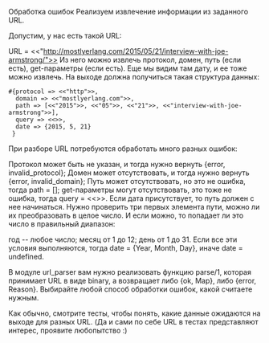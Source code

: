 Обработка ошибок
Реализуем извлечение информации из заданного URL.

Допустим, у нас есть такой URL:

URL = <<"http://mostlyerlang.com/2015/05/21/interview-with-joe-armstrong/">>
Из него можно извлечь протокол, домен, путь (если есть), get-параметры (если есть). Еще мы видим там дату, и ее тоже можно извлечь. На выходе должна получиться такая структура данных:

    #{protocol => <<"http">>,
      domain => <<"mostlyerlang.com">>,
      path => [<<"2015">>, <<"05">>, <<"21">>, <<"interview-with-joe-armstrong">>],
      query => <<>>,
      date => {2015, 5, 21}
     }
При разборе URL потребуются обработать много разных ошибок:

Протокол может быть не указан, и тогда нужно вернуть {error, invalid_protocol};
Домен может отсутствовать, и тогда нужно вернуть {error, invalid_domain};
Путь может отсутствовать, но это не ошибка, тогда path = [];
get-параметры могут отсутствовать, это тоже не ошибка, тогда query = <<>>.
Если дата присутствует, то путь должен с нее начинаться. Нужно проверить три первых элемента пути, можно ли их преобразовать в целое число. И если можно, то попадает ли это число в правильный диапазон:

год -- любое число;
месяц от 1 до 12;
день от 1 до 31.
Если все эти условия выполняются, тогда date = {Year, Month, Day}, иначе date = undefined.

В модуле url_parser вам нужно реализовать функцию parse/1, которая принимает URL в виде binary, а возвращает либо {ok, Map}, либо {error, Reason}. Выбирайте любой способ обработки ошибок, какой считаете нужным.

Как обычно, смотрите тесты, чтобы понять, какие данные ожидаются на выходе для разных URL. (Да и сами по себе URL в тестах представляют интерес, проявите любопытство :)